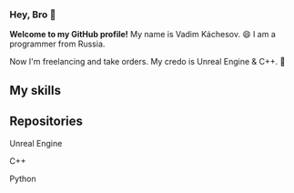 ### Hey, Bro 👋
**Welcome to my GitHub profile!** My name is Vadim Káchesov. 😄 I am a programmer from Russia. 

Now I'm freelancing and take orders. My credo is Unreal Engine & C++. 💯 

## My skills

## Repositories

Unreal Engine

C++

Python

